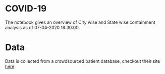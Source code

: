 # COVID-19
The notebook gives an overview of City wise and State wise containment analysis as of 07-04-2020 18:30:00.

# Data
Data is collected from a crowdsourced patient database, checkout their site [here](https://www.covid19india.org/).
